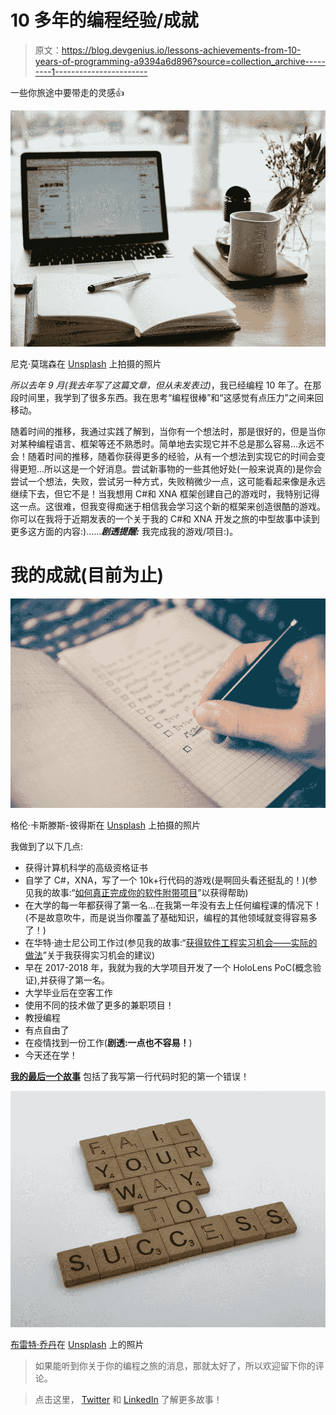 # 10 多年的编程经验/成就

> 原文：<https://blog.devgenius.io/lessons-achievements-from-10-years-of-programming-a9394a6d896?source=collection_archive---------1----------------------->

一些你旅途中要带走的灵感👍

![](img/0520dd0a5b1a242bce0aa0d7b71ad72d.png)

尼克·莫瑞森在 [Unsplash](https://unsplash.com/) 上拍摄的照片

*所以去年 9 月(我去年写了这篇文章，但从未发表过)*，我已经编程 10 年了。在那段时间里，我学到了很多东西。我在思考“编程很棒”和“这感觉有点压力”之间来回移动。

随着时间的推移，我通过实践了解到，当你有一个想法时，那是很好的，但是当你对某种编程语言、框架等还不熟悉时。简单地去实现它并不总是那么容易…永远不会！随着时间的推移，随着你获得更多的经验，从有一个想法到实现它的时间会变得更短…所以这是一个好消息。尝试新事物的一些其他好处(一般来说真的)是你会尝试一个想法，失败，尝试另一种方式，失败稍微少一点，这可能看起来像是永远继续下去，但它不是！当我想用 C#和 XNA 框架创建自己的游戏时，我特别记得这一点。这很难，但我变得痴迷于相信我会学习这个新的框架来创造很酷的游戏。你可以在我将于近期发表的一个关于我的 C#和 XNA 开发之旅的中型故事中读到更多这方面的内容:)……***剧透提醒:*** 我完成我的游戏/项目:)。

# 我的成就(目前为止)

![](img/62de77779e257569eb5fd001b75772af.png)

格伦·卡斯滕斯-彼得斯在 [Unsplash](https://unsplash.com/) 上拍摄的照片

我做到了以下几点:

*   获得计算机科学的高级资格证书
*   自学了 C#，XNA，写了一个 10k+行代码的游戏(是啊回头看还挺乱的！)(参见我的故事:“[如何真正完成你的软件附带项目](https://medium.com/dev-genius/how-to-actually-finish-your-software-side-projects-f8898b598180)”以获得帮助)
*   在大学的每一年都获得了第一名…在我第一年没有去上任何编程课的情况下！(不是故意吹牛，而是说当你覆盖了基础知识，编程的其他领域就变得容易多了！)
*   在华特·迪士尼公司工作过(参见我的故事:“[获得软件工程实习机会——实际的做法](https://medium.com/dev-genius/securing-a-software-engineering-internship-the-actual-way-to-do-it-e81aef9c33c5)”关于我获得实习机会的建议)
*   早在 2017-2018 年，我就为我的大学项目开发了一个 HoloLens PoC(概念验证),并获得了第一名。
*   大学毕业后在空客工作
*   使用不同的技术做了更多的兼职项目！
*   教授编程
*   有点自由了
*   在疫情找到一份工作(**剧透:一点也不容易！**)
*   今天还在学！

[**我的最后一个故事**](/day-one-hour-one-my-most-valuable-programming-lesson-92edebdc9d8f) 包括了我写第一行代码时犯的第一个错误！

![](img/df2bdbbaa6a75347a4564cb5ff080d9c.png)

[布雷特·乔丹](https://unsplash.com/@brett_jordan)在 [Unsplash](https://unsplash.com/) 上的照片

> 如果能听到你关于你的编程之旅的消息，那就太好了，所以欢迎留下你的评论。

> 点击这里， [Twitter](https://twitter.com/AndyTIProgrammr) 和 [LinkedIn](https://www.linkedin.com/company/the-inspiring-programmer) 了解更多故事！